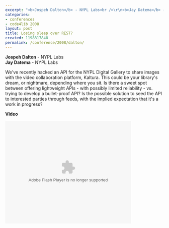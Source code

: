 ```yaml
---
excerpt: "<b>Jospeh Dalton</b> - NYPL Labs<br />\r\n<b>Jay Datema</b> - NYPL Labs"
categories:
- conferences
- code4lib 2008
layout: post
title: Losing sleep over REST?
created: 1198817848
permalink: /conference/2008/dalton/
---
```

<b>Jospeh Dalton</b> - NYPL Labs<br />
<b>Jay Datema</b> - NYPL Labs<br />

We've recently hacked an API for the NYPL Digital Gallery to share images with the video collaboration platform, Kaltura. This could be your library's dream, or nightmare, depending where you sit. Is there a sweet spot between offering lightweight APIs - with possibly limited reliability - vs. trying to develop a bullet-proof API? Is the possible solution to seed the API to interested parties through feeds, with the implied expectation that it's a work in progress?

<b>Video</b>

<embed id="VideoPlayback" style="width:400px;height:326px" flashvars="" src="http://video.google.com/googleplayer.swf?docid=4558673760676594063&hl=en" type="application/x-shockwave-flash"> </embed>
